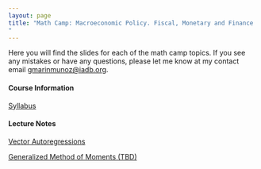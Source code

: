 ```yaml
---
layout: page
title: "Math Camp: Macroeconomic Policy. Fiscal, Monetary and Finance
"
---
```

Here you will find the slides for each of the math camp topics. If you see any mistakes or have any questions, please let me know at my contact email gmarinmunoz@iadb.org.

#### Course Information

[Syllabus](/courses/vector-calculus/syllabus_macropolicy.pdf)

#### Lecture Notes

[Vector Autoregressions](/courses/vector-calculus/VAR_Spring2023.pdf)

[Generalized Method of Moments (TBD)]()
